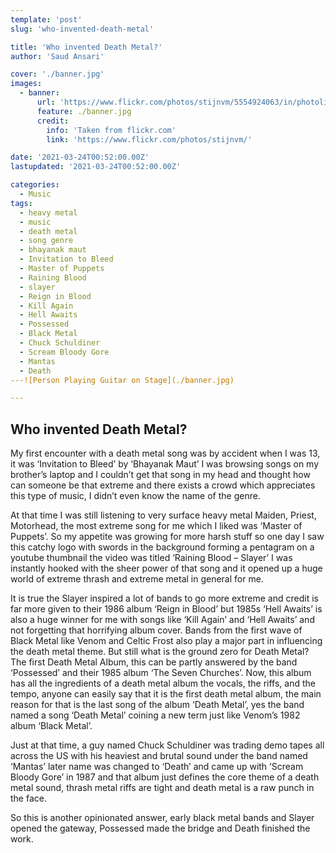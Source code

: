 ```yaml
---
template: 'post'
slug: 'who-invented-death-metal'

title: 'Who invented Death Metal?'
author: 'Saud Ansari'

cover: './banner.jpg'
images:
  - banner:
      url: 'https://www.flickr.com/photos/stijnvm/5554924063/in/photolist-9sSroP-9sVrPb-9sVrRu-9sSrxn-9sVrS5-9sSrkZ-9sSrmK-9sSrrp-9sSrvB-9sVrXo-N6iQHz-2iYyTxs-6Eb5SY-6Eb4Wm-2g8VwYJ-2kdob1q-2ejDUuK-2ksaKXg-RfAThY-2khyskR-2kx93Yz-MzzisM-XngZyw-iFyXQ-2kuPwNs-XKXG1e-LBEXKh-4YRmHb-XYh3Uz-XngQvm-XU8dBJ-WJJj2M-XHgiWh-XKXzMT-XKXD42-XngLCm-XU88Gd-XYhbr8-2jEEdZN-XHgcZh-XKXJBg-Xnh6LG-76aQUg-EJz8SZ-Wiy4wG-HXQbCK-5SvWug-XHgbdm-BRrmMU-XU8gzN/'
      feature: ./banner.jpg
      credit:
        info: 'Taken from flickr.com'
        link: 'https://www.flickr.com/photos/stijnvm/'

date: '2021-03-24T00:52:00.00Z'
lastupdated: '2021-03-24T00:52:00.00Z'

categories:
  - Music
tags:
  - heavy metal
  - music
  - death metal
  - song genre
  - bhayanak maut
  - Invitation to Bleed
  - Master of Puppets
  - Raining Blood
  - slayer
  - Reign in Blood
  - Kill Again
  - Hell Awaits
  - Possessed
  - Black Metal
  - Chuck Schuldiner
  - Scream Bloody Gore
  - Mantas
  - Death
---![Person Playing Guitar on Stage](./banner.jpg)

---
```


## Who invented Death Metal?

My first encounter with a death metal song was by accident when I was 13, it was ‘Invitation to Bleed’ by ‘Bhayanak Maut’ I was browsing songs on my brother’s laptop and I couldn’t get that song in my head and thought how can someone be that extreme and there exists a crowd which appreciates this type of music, I didn’t even know the name of the genre.

At that time I was still listening to very surface heavy metal Maiden, Priest, Motorhead, the most extreme song for me which I liked was ‘Master of Puppets’. So my appetite was growing for more harsh stuff so one day I saw this catchy logo with swords in the background forming a pentagram on a youtube thumbnail the video was titled ‘Raining Blood – Slayer’ I was instantly hooked with the sheer power of that song and it opened up a huge world of extreme thrash and extreme metal in general for me.

It is true the Slayer inspired a lot of bands to go more extreme and credit is far more given to their 1986 album ‘Reign in Blood’ but 1985s ‘Hell Awaits’ is also a huge winner for me with songs like ‘Kill Again’ and ‘Hell Awaits’ and not forgetting that horrifying album cover. Bands from the first wave of Black Metal like Venom and Celtic Frost also play a major part in influencing the death metal theme. But still what is the ground zero for Death Metal? The first Death Metal Album, this can be partly answered by the band ‘Possessed’ and their 1985 album ‘The Seven Churches’. Now, this album has all the ingredients of a death metal album the vocals, the riffs, and the tempo, anyone can easily say that it is the first death metal album, the main reason for that is the last song of the album ‘Death Metal’, yes the band named a song ‘Death Metal’ coining a new term just like Venom’s 1982 album ‘Black Metal’.

Just at that time, a guy named Chuck Schuldiner was trading demo tapes all across the US with his heaviest and brutal sound under the band named ‘Mantas’ later name was changed to ‘Death’ and came up with ‘Scream Bloody Gore’ in 1987 and that album just defines the core theme of a death metal sound, thrash metal riffs are tight and death metal is a raw punch in the face.

So this is another opinionated answer, early black metal bands and Slayer opened the gateway, Possessed made the bridge and Death finished the work.
